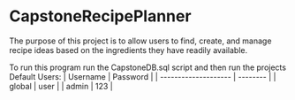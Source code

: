 # CapstoneRecipePlanner
The purpose of this project is to allow users to find, create, and manage recipe ideas based on the ingredients they have readily available. 

To run this program run the CapstoneDB.sql script and then run the projects
Default Users: 
| Username             | Password | 
| -------------------- | -------- | 
| global               | user     | 
| admin                | 123      | 
